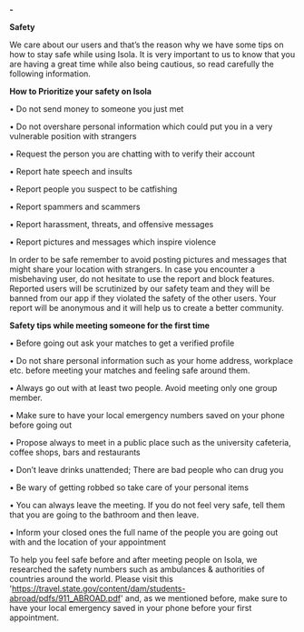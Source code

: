 **-**

**Safety**

We care about our users and that’s the reason why we have some tips on how to stay safe while using Isola. It is very important to us to know that you are having a great time while also being cautious, so read carefully the following information.

**How to Prioritize your safety on Isola**

• Do not send money to someone you just met

• Do not overshare personal information which could put you in a very vulnerable position with strangers

• Request the person you are chatting with to verify their account

• Report hate speech and insults

• Report people you suspect to be catfishing

• Report spammers and scammers

• Report harassment, threats, and offensive messages

• Report pictures and messages which inspire violence

In order to be safe remember to avoid posting pictures and messages that might share your location with strangers. In case you encounter a misbehaving user, do not hesitate to use the report and block features. Reported users will be scrutinized by our safety team and they will be banned from our app if they violated the safety of the other users. Your report will be anonymous and it will help us to create a better community.

**Safety tips while meeting someone for the first time**

• Before going out ask your matches to get a verified profile

• Do not share personal information such as your home address, workplace etc. before meeting your matches and feeling safe around them.

• Always go out with at least two people. Avoid meeting only one group member.

• Make sure to have your local emergency numbers saved on your phone before going out

• Propose always to meet in a public place such as the university cafeteria, coffee shops, bars and restaurants

• Don’t leave drinks unattended; There are bad people who can drug you

• Be wary of getting robbed so take care of your personal items

• You can always leave the meeting. If you do not feel very safe, tell them that you are going to the bathroom and then leave.

• Inform your closed ones the full name of the people you are going out with and the location of your appointment

To help you feel safe before and after meeting people on Isola, we researched the safety numbers such as ambulances & authorities of countries around the world. Please visit this 'https://travel.state.gov/content/dam/students-abroad/pdfs/911_ABROAD.pdf' and, as we mentioned before, make sure to have your local emergency saved in your phone before your first appointment.